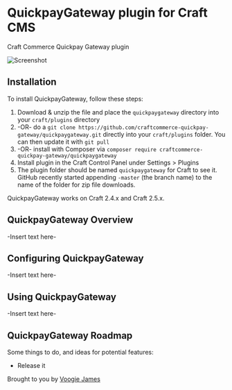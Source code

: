 # QuickpayGateway plugin for Craft CMS

Craft Commerce Quickpay Gateway plugin

![Screenshot](resources/screenshots/plugin_logo.png)

## Installation

To install QuickpayGateway, follow these steps:

1. Download & unzip the file and place the `quickpaygateway` directory into your `craft/plugins` directory
2.  -OR- do a `git clone https://github.com/craftcommerce-quickpay-gateway/quickpaygateway.git` directly into your `craft/plugins` folder.  You can then update it with `git pull`
3.  -OR- install with Composer via `composer require craftcommerce-quickpay-gateway/quickpaygateway`
4. Install plugin in the Craft Control Panel under Settings > Plugins
5. The plugin folder should be named `quickpaygateway` for Craft to see it.  GitHub recently started appending `-master` (the branch name) to the name of the folder for zip file downloads.

QuickpayGateway works on Craft 2.4.x and Craft 2.5.x.

## QuickpayGateway Overview

-Insert text here-

## Configuring QuickpayGateway

-Insert text here-

## Using QuickpayGateway

-Insert text here-

## QuickpayGateway Roadmap

Some things to do, and ideas for potential features:

* Release it

Brought to you by [Voogie James](https://github.com/voogieJames)

